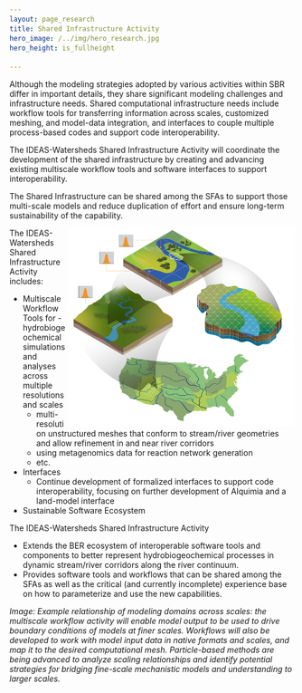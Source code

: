```yaml
---
layout: page_research
title: Shared Infrastructure Activity 
hero_image: /../img/hero_research.jpg
hero_height: is_fullheight

---
```


Although the modeling strategies adopted by various activities within SBR differ in important details, they share significant modeling challenges and infrastructure needs. Shared computational infrastructure needs include workflow tools for transferring information across scales, customized meshing, and model-data integration, and interfaces to couple multiple process-based codes and support code interoperability.

The IDEAS-Watersheds Shared Infrastructure Activity will coordinate the development of the shared infrastructure by creating and advancing existing multiscale workflow tools and software interfaces to support interoperability.

The Shared Infrastructure can be shared among the SFAs to support those multi-scale models and reduce duplication of effort and ensure long-term sustainability of the capability.

<img width="400" src="/../img/shared_infrastructure.png" align="right">

The IDEAS-Watersheds Shared Infrastructure Activity includes:

- Multiscale Workflow Tools for
    -hydrobiogeochemical simulations and analyses across multiple resolutions and scales
    - multi-resolution unstructured meshes that conform to stream/river geometries and allow refinement in and near river corridors
    - using metagenomics data for reaction network generation
    - etc.
- Interfaces
    - Continue development of formalized interfaces to support code interoperability, focusing on further development of Alquimia and a land-model interface
- Sustainable Software Ecosystem

The IDEAS-Watersheds Shared Infrastructure Activity

- Extends the BER ecosystem of interoperable software tools and components to better represent hydrobiogeochemical processes in dynamic stream/river corridors along the river continuum.
- Provides software tools and workflows that can be shared among the SFAs as well as the critical (and currently incomplete) experience base on how to parameterize and use the new capabilities.

*Image:  Example relationship of modeling domains across scales: the multiscale workflow activity will enable model output to be used to drive boundary conditions of models at finer scales. Workflows will also be developed to work with model input data in native formats and scales, and map it to the desired computational mesh. Particle-based methods are being advanced to analyze scaling relationships and identify potential strategies for bridging fine-scale mechanistic models and understanding to larger scales.*





